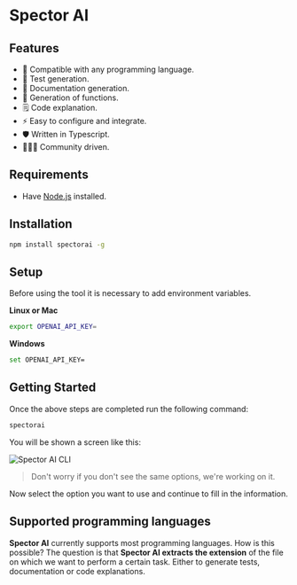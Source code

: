 # Spector AI

## Features

- 🔭 Compatible with any programming language.
- 🧪 Test generation.
- 📙 Documentation generation.
- 🧮 Generation of functions.
- 🗒️ Code explanation.
- ⚡ Easy to configure and integrate.
- 🛡️ Written in Typescript.
- 👨🏻‍💻 Community driven.

## Requirements

- Have [Node.js](https://nodejs.org) installed.

## Installation

```bash
npm install spectorai -g
```

## Setup

Before using the tool it is necessary to add environment variables.

**Linux or Mac**

```bash
export OPENAI_API_KEY=
```

**Windows**

```bash
set OPENAI_API_KEY=
```

## Getting Started

Once the above steps are completed run the following command:

```bash
spectorai
```

You will be shown a screen like this:

![Spector AI CLI](https://res.cloudinary.com/dlkfpx8lb/image/upload/v1680964212/spectorai_z5nmbq.png)

> Don't worry if you don't see the same options, we're working on it.

Now select the option you want to use and continue to fill in the information.

## Supported programming languages

**Spector AI** currently supports most programming languages. How is this possible? The question is that **Spector AI extracts the extension** of the file on which we want to perform a certain task. Either to generate tests, documentation or code explanations.
